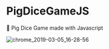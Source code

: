 # PigDiceGameJS
🐷 Pig Dice Game made with Javascript 


![chrome_2019-03-05_16-28-56](https://user-images.githubusercontent.com/20374208/53812390-0aae8600-3f64-11e9-8c49-0989b402cc4e.png)

